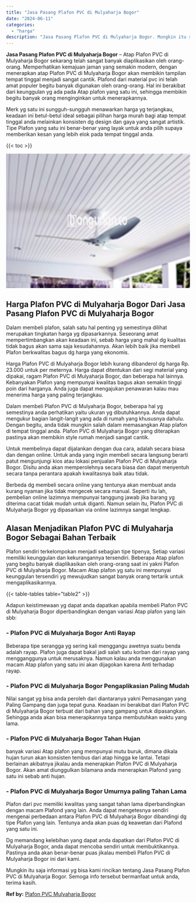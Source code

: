```yaml
---
title: "Jasa Pasang Plafon PVC di Mulyaharja Bogor"
date: "2024-06-11"
categories: 
  - "harga"
description: "Jasa Pasang Plafon PVC di Mulyaharja Bogor. Mungkin itu saja informasi yg bisa kami rincikan tentang Jasa Pasang Plafon PVC di Mulyaharja Bogor. Semoga info..."
---
```


**Jasa Pasang Plafon PVC di Mulyaharja Bogor** – Atap Plafon PVC di Mulyaharja Bogor sekarang telah sangat banyak diaplikasikan oleh orang-orang. Memperhatikan kemajuan jaman yang semakin modern, dengan menerapkan atap Plafon PVC di Mulyaharja Bogor akan membikin tampilan tempat tinggal menjadi sangat cantik. Plafond dari material pvc ini telah amat populer begitu banyak digunakan oleh orang-orang. Hal ini berakibat dari keunggulan yg ada pada Atap plafon yang satu ini, sehingga membikin begitu banyak orang menginginkan untuk menerapkannya.

Merk yg satu ini sungguh-sungguh menawarkan harga yg terjangkau, keadaan ini betul-betul ideal sebagai pilihan harga murah bagi atap tempat tinggal anda melainkan konsisten dg design dan gaya yang sangat artistik. Tipe Plafon yang satu ini benar-benar yang layak untuk anda pilih supaya memberikan kesan yang lebih elok pada tempat tinggal anda.

{{< toc >}}

![Jasa Pasang Plafon PVC di Mulyaharja Bogor](/images/flafond-pvc-murah30.png)

## Harga Plafon PVC di Mulyaharja Bogor Dari Jasa Pasang Plafon PVC di Mulyaharja Bogor

Dalam membeli plafon, salah satu hal penting yg semestinya dilihat merupakan tingkatan harga yg dipasarkannya. Seseorang amat mempertimbangkan akan keadaan ini, sebab harga yang mahal dg kualitas tidak bagus akan sama saja kesudahannya. Akan lebih baik jika membeli Plafon berkwalitas bagus dg harga yang ekonomis.

Harga Plafon PVC di Mulyaharja Bogor lebih kurang dibanderol dg harga Rp. 23.000 untuk per meternya. Harga dapat ditentukan dari segi material yang dipakai, ragam Plafon PVC di Mulyaharja Bogor, dan beberapa hal lainnya. Kebanyakan Plafon yang mempunyai kwalitas bagus akan semakin tinggi poin dari harganya. Anda juga dapat mengajukan penawaran kalau mau menerima harga yang paling terjangkau.

Dalam membeli Plafon PVC di Mulyaharja Bogor, beberapa hal yg semestinya anda perhatikan yaitu ukuran yg dibutuhkannya. Anda dapat mengukur bagian langit-langit yang ada di rumah yang khususnya dahulu. Dengan begitu, anda tidak mungkin salah dalam memasangkan Atap plafon di tempat tinggal anda. Plafon PVC di Mulyaharja Bogor yang diterapkan pastinya akan membikin style rumah menjadi sangat cantik.

Untuk membelinya dapat dijalankan dengan dua cara, adalah secara biasa dan dengan online. Untuk anda yang ingin membeli secara langsung berarti patut mengunjungi kios atau lokasi penjualan Plafon PVC di Mulyaharja Bogor. Disitu anda akan memperolehnya secara biasa dan dapat menyentuh secara tanpa perantara apakah kwalitasnya baik atau tidak.

Berbeda dg membeli secara online yang tentunya akan membuat anda kurang nyaman jika tidak mengecek secara manual. Seperti itu lah, pembelian online lazimnya mempunyai tanggung jawab jika barang yg diterima cacat tidak mudah untuk diganti. Namun selain itu, Plafon PVC di Mulyaharja Bogor yg dipasarkan via online lazimnya sangat lengkap.

## Alasan Menjadikan Plafon PVC di Mulyaharja Bogor Sebagai Bahan Terbaik

Plafon sendiri terkelompokan menjadi sebagian tipe tipenya, Setiap variasi memiliki keunggulan dan kekurangannya tersendiri. Beberapa Atap plafon yang begitu banyak diaplikasikan oleh orang-orang saat ini yakni Plafon PVC di Mulyaharja Bogor. Macam Atap plafon yg satu ini mempunyai keunggulan tersendiri yg mewujudkan sangat banyak orang tertarik untuk mengaplikasikannya.

{{< table-tables table="table2" >}}

Adapun keistimewaan yg dapat anda dapatkan apabila membeli Plafon PVC di Mulyaharja Bogor diperbandingkan dengan variasi Atap plafon yang lain sbb:

### \- Plafon PVC di Mulyaharja Bogor Anti Rayap

Beberapa tipe serangga yg sering kali menggangu awetnya suatu benda adalah rayap. Plafon juga dapat bakal jadi salah satu korban dari rayap yang mengganggunya untuk merusaknya. Namun kalau anda menggunakan macam Atap plafon yang satu ini akan dijagokan karena Anti terhadap rayap.

### \- Plafon PVC di Mulyaharja Bogor Pengaplikasian Paling Mudah

Nilai sangat yg bisa anda peroleh dari diantaranya yakni Pemasangan yang Paling Gampang dan juga tepat guna. Keadaan ini berakibat dari Plafon PVC di Mulyaharja Bogor terbuat dari bahan yang gampang untuk dipasangkan. Sehingga anda akan bisa menerapkannya tanpa membutuhkan waktu yang lama.

### \- Plafon PVC di Mulyaharja Bogor Tahan Hujan

banyak variasi Atap plafon yang mempunyai mutu buruk, dimana dikala hujan turun akan konsisten tembus dari atap hingga ke lantai. Tetapi berlainan akibatnya jikalau anda menerapkan Plafon PVC di Mulyaharja Bogor. Akan amat diunggulkan bilamana anda menerapkan Plafond yang satu ini sebab anti hujan.

### \- Plafon PVC di Mulyaharja Bogor Umurnya paling Tahan Lama

Plafon dari pvc memiliki kwalitas yang sangat tahan lama diperbandingkan dengan macam Plafond yang lain. Anda dapat mengetesnya sendiri mengenai perbedaan antara Plafon PVC di Mulyaharja Bogor dibandingi dg tipe Plafon yang lain. Tentunya anda akan puas dg keawetan dari Plafond yang satu ini.

Dg memandang kelebihan yang dapat anda dapatkan dari Plafon PVC di Mulyaharja Bogor, anda dapat mencoba sendiri untuk membuktikannya. Pastinya anda akan benar-benar puas jikalau membeli Plafon PVC di Mulyaharja Bogor ini dari kami.

Mungkin itu saja informasi yg bisa kami rincikan tentang Jasa Pasang Plafon PVC di Mulyaharja Bogor. Semoga info tersebut bermanfaat untuk anda, terima kasih.

**Ref by:** [Plafon PVC Mulyaharja Bogor](https://id.wikipedia.org/wiki/Plafon)
